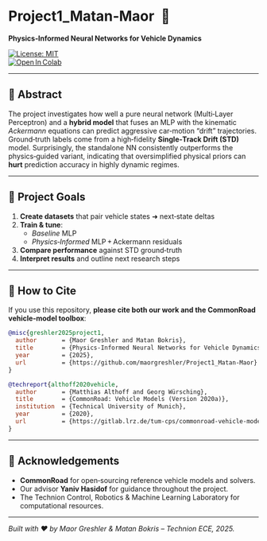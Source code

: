 # Project1_Matan‑Maor &nbsp;🚗  
**Physics‑Informed Neural Networks for Vehicle Dynamics**

[![License: MIT](https://img.shields.io/badge/License-MIT-yellow.svg)](#license)  
[![Open In Colab](https://colab.research.google.com/assets/colab-badge.svg)](https://colab.research.google.com/github/maorgreshler/Project1_Matan-Maor/blob/main/NN_shared_in_colab.ipynb)

---

## 📜 Abstract
The project investigates how well a pure neural network (Multi‑Layer Perceptron) and a **hybrid model** that fuses an MLP with the kinematic *Ackermann* equations can predict aggressive car‑motion “drift” trajectories.  
Ground‑truth labels come from a high‑fidelity **Single‑Track Drift (STD)** model. Surprisingly, the standalone NN consistently outperforms the physics‑guided variant, indicating that oversimplified physical priors can **hurt** prediction accuracy in highly dynamic regimes.

---

## 🎯 Project Goals
1. **Create datasets** that pair vehicle states ➜ next‑state deltas  
2. **Train & tune**:  
   - *Baseline* MLP  
   - *Physics‑Informed* MLP + Ackermann residuals  
3. **Compare performance** against STD ground‑truth  
4. **Interpret results** and outline next research steps

---

## 📑 How to Cite
If you use this repository, **please cite both our work and the CommonRoad vehicle‑model toolbox**:

```bibtex
@misc{greshler2025project1,
  author       = {Maor Greshler and Matan Bokris},
  title        = {Physics-Informed Neural Networks for Vehicle Dynamics},
  year         = {2025},
  url          = {https://github.com/maorgreshler/Project1_Matan-Maor}
}

@techreport{althoff2020vehicle,
  author       = {Matthias Althoff and Georg Würsching},
  title        = {CommonRoad: Vehicle Models (Version 2020a)},
  institution  = {Technical University of Munich},
  year         = {2020},
  url          = {https://gitlab.lrz.de/tum-cps/commonroad-vehicle-models/-/blob/master/vehicleModels_commonRoad.pdf}
}
```
---

## 🙏 Acknowledgements

- **CommonRoad** for open‑sourcing reference vehicle models and solvers.  
- Our advisor **Yaniv Hasidof** for guidance throughout the project.  
- The Technion Control, Robotics & Machine Learning Laboratory for computational resources.

---

*Built with ❤️ by Maor Greshler & Matan Bokris – Technion ECE, 2025.*
